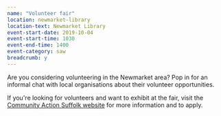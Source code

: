 ```yaml
---
name: "Volunteer fair"
location: newmarket-library
location-text: Newmarket Library
event-start-date: 2019-10-04
event-start-time: 1030
event-end-time: 1400
event-category: saw
breadcrumb: y
---
```


Are you considering volunteering in the Newmarket area? Pop in for an informal chat with local organisations about their volunteer opportunities.

If you're looking for volunteers and want to exhibit at the fair, visit the [Community Action Suffolk website](https://www.communityactionsuffolk.org.uk/volunteering/suffolk-action-week/) for more information and to apply.
